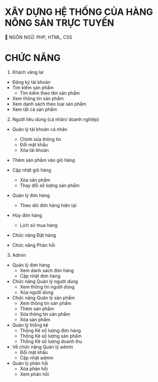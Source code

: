 # XÂY DỰNG HỆ THỐNG CỦA HÀNG NÔNG SẢN TRỰC TUYẾN

🍅 NGÔN NGỮ: PHP, HTML, CSS
<br>

# CHỨC NĂNG

1. Khách vãng lai
- Đăng ký tài khoản
- Tìm kiếm sản phẩm
   - Tìm kiếm theo tên sản phẩm
- Xem thông tin sản phẩm
- Xem danh sách theo loại sản phẩm
- Xem tất cả sản phẩm
2. Người tiêu dùng (cá nhân/ doanh nghiệp)

- Quản lý tài khoản cá nhân
   - Chỉnh sửa thông tin
   - Đổi mật khẩu
   - Xóa tài khoản
- Thêm sản phẩm vào giỏ hàng

- Cập nhật giỏ hàng
  - Xóa sản phẩm
  - Thay đổi số lượng sản phẩm
- Quản lý đơn hàng
  - Theo dõi đơn hàng hiện tại
- Hủy đơn hàng
  - Lịch sử mua hàng
- Chức năng Đặt hàng
- Chức năng Phản hồi

3. Admin

- Quản lý đơn hàng
  - Xem danh sách đơn hàng
  - Cập nhật đơn hàng
- Chức năng Quản lý người dùng
  - Xem thông tin người dùng
  - Xóa người dùng
- Chức năng Quản lý sản phẩm
  - Xem thông tin sản phẩm
  - Thêm sản phẩm
  - Sửa thông tin sản phẩm
  - Xóa sản phẩm
- Quản lý thống kê
  - Thống Kê số lượng đơn hàng
  - Thống Kê số lượng sản phẩm
  - Thống Kê số lượng doanh thu
- Về chức năng Quản lý admin
  - Đổi mật khẩu
  - Cập nhật admin
- Quản lý phản hồi
  - Xóa phản hồi
  - Xem phản hồi
